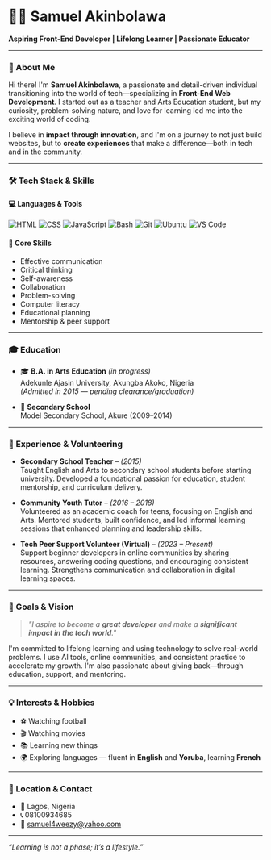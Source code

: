 


# 👨‍💻 Samuel Akinbolawa

**Aspiring Front-End Developer | Lifelong Learner | Passionate Educator**

---

### 🌟 About Me

Hi there! I'm **Samuel Akinbolawa**, a passionate and detail-driven individual transitioning into the world of tech—specializing in **Front-End Web Development**. I started out as a teacher and Arts Education student, but my curiosity, problem-solving nature, and love for learning led me into the exciting world of coding.

I believe in **impact through innovation**, and I'm on a journey to not just build websites, but to **create experiences** that make a difference—both in tech and in the community.

---

### 🛠️ Tech Stack & Skills

#### 💻 Languages & Tools

![HTML](https://img.shields.io/badge/HTML5-E34F26?style=for-the-badge&logo=html5&logoColor=white)
![CSS](https://img.shields.io/badge/CSS3-1572B6?style=for-the-badge&logo=css3&logoColor=white)
![JavaScript](https://img.shields.io/badge/JavaScript-F7DF1E?style=for-the-badge&logo=javascript&logoColor=black)
![Bash](https://img.shields.io/badge/Bash-4EAA25?style=for-the-badge&logo=gnubash&logoColor=white)
![Git](https://img.shields.io/badge/Git-F05032?style=for-the-badge&logo=git&logoColor=white)
![Ubuntu](https://img.shields.io/badge/Ubuntu-E95420?style=for-the-badge&logo=ubuntu&logoColor=white)
![VS Code](https://img.shields.io/badge/VS%20Code-007ACC?style=for-the-badge&logo=visual-studio-code&logoColor=white)

#### 🧠 Core Skills
- Effective communication  
- Critical thinking  
- Self-awareness  
- Collaboration  
- Problem-solving  
- Computer literacy  
- Educational planning  
- Mentorship & peer support

---

### 🎓 Education

- 🎓 **B.A. in Arts Education** *(in progress)*  
  Adekunle Ajasin University, Akungba Akoko, Nigeria  
  *(Admitted in 2015 — pending clearance/graduation)*

- 🏫 **Secondary School**  
  Model Secondary School, Akure (2009–2014)

---

### 🔧 Experience & Volunteering

- **Secondary School Teacher** – *(2015)*  
  Taught English and Arts to secondary school students before starting university. Developed a foundational passion for education, student mentorship, and curriculum delivery.

- **Community Youth Tutor** – *(2016 – 2018)*  
  Volunteered as an academic coach for teens, focusing on English and Arts. Mentored students, built confidence, and led informal learning sessions that enhanced planning and leadership skills.

- **Tech Peer Support Volunteer (Virtual)** – *(2023 – Present)*  
  Support beginner developers in online communities by sharing resources, answering coding questions, and encouraging consistent learning. Strengthens communication and collaboration in digital learning spaces.

---

### 🚀 Goals & Vision

> _"I aspire to become a **great developer** and make a **significant impact in the tech world**."_

I'm committed to lifelong learning and using technology to solve real-world problems. I use AI tools, online communities, and consistent practice to accelerate my growth. I'm also passionate about giving back—through education, support, and mentoring.

---

### 💡 Interests & Hobbies

- ⚽ Watching football  
- 🎬 Watching movies  
- 📚 Learning new things  
- 🌍 Exploring languages — fluent in **English** and **Yoruba**, learning **French**

---

### 📍 Location & Contact

- 📍 Lagos, Nigeria  
- 📞 08100934685  
- 📧 samuel4weezy@yahoo.com  

---

_“Learning is not a phase; it’s a lifestyle.”_
